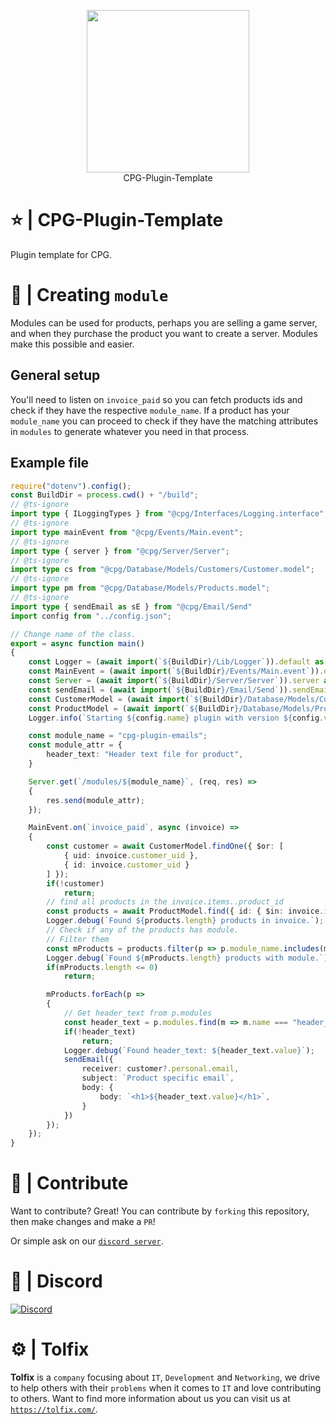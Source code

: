 <p align="center">
  <a href="https://tolfix.com/" target="_blank"><img width="260" src="https://cdn.tolfix.com/images/TX-Small.png"></a>
  <br/>
  CPG-Plugin-Template
</p>

# ⭐ | CPG-Plugin-Template
Plugin template for CPG.

# 📝 | Creating `module`
Modules can be used for products, perhaps you are selling a game server, and when they purchase the product you want to create a server.
Modules make this possible and easier.

## General setup
You'll need to listen on `invoice_paid` so you can fetch products ids and check if they have the respective `module_name`.
If a product has your `module_name` you can proceed to check if they have the matching attributes in `modules` to generate whatever you need in that process.

## Example file
```ts
require("dotenv").config();
const BuildDir = process.cwd() + "/build";
// @ts-ignore
import type { ILoggingTypes } from "@cpg/Interfaces/Logging.interface";
// @ts-ignore
import type mainEvent from "@cpg/Events/Main.event";
// @ts-ignore
import type { server } from "@cpg/Server/Server"; 
// @ts-ignore
import type cs from "@cpg/Database/Models/Customers/Customer.model";
// @ts-ignore
import type pm from "@cpg/Database/Models/Products.model";
// @ts-ignore
import type { sendEmail as sE } from "@cpg/Email/Send"
import config from "../config.json";

// Change name of the class.
export = async function main()
{
    const Logger = (await import(`${BuildDir}/Lib/Logger`)).default as ILoggingTypes;
    const MainEvent = (await import(`${BuildDir}/Events/Main.event`)).default as typeof mainEvent;
    const Server = (await import(`${BuildDir}/Server/Server`)).server as typeof server;
    const sendEmail = (await import(`${BuildDir}/Email/Send`)).sendEmail as typeof sE;
    const CustomerModel = (await import(`${BuildDir}/Database/Models/Customers/Customer.model`)).default as typeof cs;
    const ProductModel = (await import(`${BuildDir}/Database/Models/Products.model`)).default as typeof pm;
    Logger.info(`Starting ${config.name} plugin with version ${config.version}.`);

    const module_name = "cpg-plugin-emails";
    const module_attr = {
        header_text: "Header text file for product",
    }

    Server.get(`/modules/${module_name}`, (req, res) =>
    {
        res.send(module_attr);
    });

    MainEvent.on(`invoice_paid`, async (invoice) =>
    {
        const customer = await CustomerModel.findOne({ $or: [
            { uid: invoice.customer_uid },
            { id: invoice.customer_uid }
        ] });
        if(!customer)
            return;
        // find all products in the invoice.items..product_id
        const products = await ProductModel.find({ id: { $in: invoice.items.map(i => i.product_id) } });
        Logger.debug(`Found ${products.length} products in invoice.`);
        // Check if any of the products has module.
        // Filter them
        const mProducts = products.filter(p => p.module_name.includes(module_name));
        Logger.debug(`Found ${mProducts.length} products with module.`);
        if(mProducts.length <= 0)
            return;

        mProducts.forEach(p =>
        {
            // Get header_text from p.modules
            const header_text = p.modules.find(m => m.name === "header_text");
            if(!header_text)
                return;
            Logger.debug(`Found header_text: ${header_text.value}`);
            sendEmail({
                receiver: customer?.personal.email,
                subject: `Product specific email`,
                body: {
                    body: `<h1>${header_text.value}</h1>`,
                }
            })
        });
    });
}
```

# 📢 | Contribute
Want to contribute? Great! You can contribute by `forking` this repository, then make changes and make a `PR`!

Or simple ask on our [`discord server`](https://discord.tolfix.com).

# 🔮 | Discord
[![Discord](https://discord.com/api/guilds/833438897484595230/widget.png?style=banner4)](https://discord.tolfix.com)

# ⚙ | Tolfix
**Tolfix** is a `company` focusing about `IT`, `Development` and `Networking`, we drive to help others with their `problems` when it comes to `IT` and love contributing to others.
Want to find more information about us you can visit us at [`https://tolfix.com/`](https://tolfix.com/).
